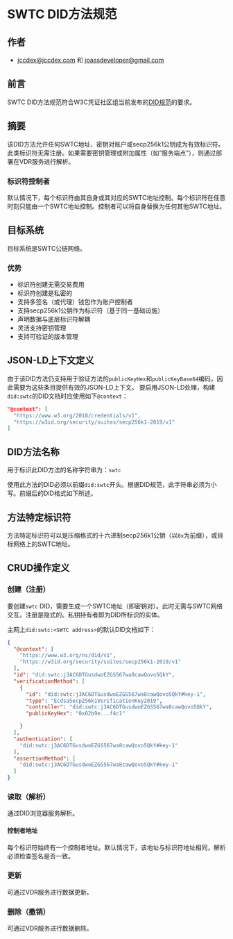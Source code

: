 # SWTC DID方法规范

## 作者

- [jccdex@jccdex.com](jccdex@jccdex.com) 和 [jpassdeveloper@gmail.com](jpassdeveloper@gmail.com)

## 前言

SWTC DID方法规范符合W3C凭证社区组当前发布的[DID规范](https://www.w3.org/TR/did-1.1/#abstract)的要求。

## 摘要

该DID方法允许任何SWTC地址、密钥对账户或secp256k1公钥成为有效标识符。此类标识符无需注册。如果需要密钥管理或附加属性（如“服务端点”），则通过部署在VDR服务进行解析。

### 标识符控制者

默认情况下，每个标识符由其自身或其对应的SWTC地址控制。每个标识符在任意时刻只能由一个SWTC地址控制。控制者可以将自身替换为任何其他SWTC地址。

## 目标系统

目标系统是SWTC公链网络。

### 优势

- 标识符创建无需交易费用
- 标识符创建是私密的
- 支持多签名（或代理）钱包作为账户控制者
- 支持secp256k1公钥作为标识符（基于同一基础设施）
- 声明数据与底层标识符解耦
- 灵活支持密钥管理
- 支持可验证的版本管理

## JSON-LD上下文定义

由于该DID方法仍支持用于验证方法的`publicKeyHex`和`publicKeyBase64`编码，因此需要为这些条目提供有效的JSON-LD上下文。
要启用JSON-LD处理，构建`did:swtc`的DID文档时应使用如下`@context`：

```json
"@context": [
  "https://www.w3.org/2018/credentials/v1",
  "https://w3id.org/security/suites/secp256k1-2019/v1"
]
```

## DID方法名称

用于标识此DID方法的名称字符串为：`swtc`

使用此方法的DID必须以前缀`did:swtc`开头。根据DID规范，此字符串必须为小写。前缀后的DID格式如下所述。

## 方法特定标识符

方法特定标识符可以是压缩格式的十六进制secp256k1公钥（以`0x`为前缀），或目标网络上的SWTC地址。

## CRUD操作定义

### 创建（注册）

要创建`swtc` DID，需要生成一个SWTC地址（即密钥对）。此时无需与SWTC网络交互。注册是隐式的。私钥持有者即为DID所标识的实体。

主网上`did:swtc:<SWTC address>`的默认DID文档如下：

```json
{
  "@context": [
    "https://www.w3.org/ns/did/v1",
    "https://w3id.org/security/suites/secp256k1-2019/v1"
  ],
  "id": "did:swtc:j3AC6DTGusdwoEZGS567wa8cawQovo5QkY",
  "verificationMethod": [
    {
      "id": "did:swtc:j3AC6DTGusdwoEZGS567wa8cawQovo5QkY#key-1",
      "type": "EcdsaSecp256k1VerificationKey2019",
      "controller": "did:swtc:j3AC6DTGusdwoEZGS567wa8cawQovo5QkY",
      "publicKeyHex": "0x02b9e...f4c1"

    }
  ],
  "authentication": [
    "did:swtc:j3AC6DTGusdwoEZGS567wa8cawQovo5QkY#key-1"
  ],
  "assertionMethod": [
    "did:swtc:j3AC6DTGusdwoEZGS567wa8cawQovo5QkY#key-1"
  ]
}
```

### 读取（解析）

通过DID浏览器服务解析。

#### 控制者地址

每个标识符始终有一个控制者地址。默认情况下，该地址与标识符地址相同，解析必须检查签名是否一致。

### 更新

可通过VDR服务进行数据更新。

### 删除（撤销）

可通过VDR服务进行数据删除。
